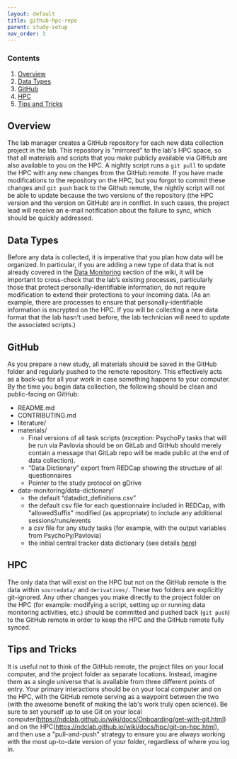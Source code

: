 ```yaml
---
layout: default
title: github-hpc-repo
parent: study-setup
nav_order: 3
---
```


### Contents
1. [Overview](#overview)
2. [Data Types](#data-types)
3. [GitHub](#github)
4. [HPC](#hpc)
5. [Tips and Tricks](#tips-and-tricks)



## Overview
The lab manager creates a GitHub repository for each new data collection project in the lab. This repository is "mirrored" to the lab's HPC space, so that all materials and scripts that you make publicly available via GitHub are also available to you on the HPC. A nightly script runs a `git pull` to update the HPC with any new changes from the GitHub remote. If you have made modifications to the repository on the HPC, but you forgot to commit these changes and `git push` back to the Github remote, the nightly script will not be able to update because the two versions of the repository (the HPC version and the version on GitHub) are in conflict. In such cases, the project lead will receive an e-mail notification about the failure to sync, which should be quickly addressed.


## Data Types
Before any data is collected, it is imperative that you plan how data will be organized.  In particular, if you are adding a new type of data that is not already covered in the [Data Monitoring](https://ndclab.github.io/wiki/docs/etiquette/data-monitoring.html) section of the wiki, it will be important to cross-check that the lab’s existing processes, particularly those that protect personally-identifiable information, do not require modification to extend their protections to your incoming data.  (As an example, there are processes to ensure that personally-identifiable information is encrypted on the HPC.  If you will be collecting a new data format that the lab hasn’t used before, the lab technician will need to update the associated scripts.)


## GitHub
As you prepare a new study, all materials should be saved in the GitHub folder and regularly pushed to the remote repository.  This effectively acts as a back-up for all your work in case something happens to your computer.  By the time you begin data collection, the following should be clean and public-facing on GitHub:
- README.md
- CONTRIBUTING.md
- literature/
- materials/
     - Final versions of all task scripts (exception: PsychoPy tasks that will be run via Pavlovia should be on GitLab and GitHub should merely contain a message that GitLab repo will be made public at the end of data collection).
    - “Data Dictionary” export from REDCap showing the structure of all questionnaires
    - Pointer to the study protocol on gDrive
- data-monitoring/data-dictionary/
    - the default “datadict_definitions.csv”
    - the default csv file for each questionnaire included in REDCap, with "allowedSuffix" modified (as appropriate) to include any additional sessions/runs/events
    - a csv file for any study tasks (for example, with the output variables from PsychoPy/Pavlovia)
    - the initial central tracker data dictionary (see details [here](https://ndclab.github.io/wiki/docs/etiquette/data-monitoring.html#central-tracker)) 


## HPC
The only data that will exist on the HPC but not on the GitHub remote is the data within `sourcedata/` and `derivatives/`. These two folders are explicitly git-ignored. Any other changes you make directly to the project folder on the HPC (for example: modifying a script, setting up or running data monitoring activities, etc.) should be committed and pushed back (`git push`) to the GitHub remote in order to keep the HPC and the GitHub remote fully synced.


## Tips and Tricks
It is useful not to think of the GitHub remote, the project files on your local computer, and the project folder as separate locations. Instead, imagine them as a single universe that is available from three different points of entry. Your primary interactions should be on your local computer and on the HPC, with the GitHub remote serving as a waypoint between the two (with the awesome benefit of making the lab's work truly open science). Be sure to set yourself up to use Git on your local computer(https://ndclab.github.io/wiki/docs/Onboarding/get-with-git.html) and on the HPC(https://ndclab.github.io/wiki/docs/hpc/git-on-hpc.html), and then use a "pull-and-push" strategy to ensure you are always working with the most up-to-date version of your folder, regardless of where you log in.

